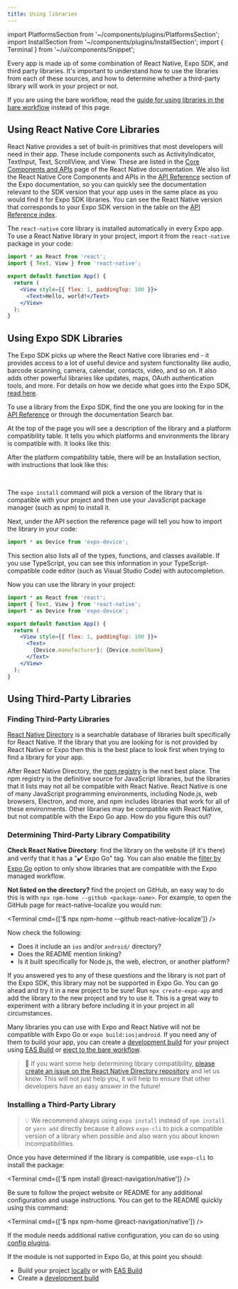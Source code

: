 ```yaml
---
title: Using libraries
---
```


import PlatformsSection from '~/components/plugins/PlatformsSection';
import InstallSection from '~/components/plugins/InstallSection';
import { Terminal } from '~/ui/components/Snippet';

Every app is made up of some combination of React Native, Expo SDK, and third party libraries. It's important to understand how to use the libraries from each of these sources, and how to determine whether a third-party library will work in your project or not.

If you are using the bare workflow, read the [guide for using libraries in the bare workflow](../bare/using-libraries.md) instead of this page.

## Using React Native Core Libraries

React Native provides a set of built-in primitives that most developers will need in their app. These include components such as ActivityIndicator, TextInput, Text, ScrollView, and View. These are listed in the [Core Components and APIs](https://reactnative.dev/docs/components-and-apis) page of the React Native documentation. We also list the React Native Core Components and APIs in the [API Reference](/versions/latest/) section of the Expo documentation, so you can quickly see the documentation relevant to the SDK version that your app uses in the same place as you would find it for Expo SDK libraries. You can see the React Native version that corresponds to your Expo SDK version in the table on the [API Reference index](/versions/latest/).

The `react-native` core library is installed automatically in every Expo app. To use a React Native library in your project, import it from the `react-native` package in your code:

```jsx
import * as React from 'react';
import { Text, View } from 'react-native';

export default function App() {
  return (
    <View style={{ flex: 1, paddingTop: 100 }}>
      <Text>Hello, world!</Text>
    </View>
  );
}
```

## Using Expo SDK Libraries

The Expo SDK picks up where the React Native core libraries end - it provides access to a lot of useful device and system functionality like audio, barcode scanning, camera, calendar, contacts, video, and so on. It also adds other powerful libraries like updates, maps, OAuth authentication tools, and more. For details on how we decide what goes into the Expo SDK, [read here](https://expo.fyi/whats-in-the-sdk).

To use a library from the Expo SDK, find the one you are looking for in the [API Reference](/versions/latest/) or through the documentation Search bar.

At the top of the page you will see a description of the library and a platform compatibility table. It tells you which platforms and environments the library is compatible with. It looks like this:

<PlatformsSection android emulator ios simulator web />

After the platform compatibility table, there will be an Installation section, with instructions that look like this:

<InstallSection packageName="expo-device" hideBareInstructions />

<br />

The `expo install` command will pick a version of the library that is compatible with your project and then use your JavaScript package manager (such as npm) to install it.

Next, under the API section the reference page will tell you how to import the library in your code:

```js
import * as Device from 'expo-device';
```

This section also lists all of the types, functions, and classes available. If you use TypeScript, you can see this information in your TypeScript-compatible code editor (such as Visual Studio Code) with autocompletion.

Now you can use the library in your project:

```jsx
import * as React from 'react';
import { Text, View } from 'react-native';
import * as Device from 'expo-device';

export default function App() {
  return (
    <View style={{ flex: 1, paddingTop: 100 }}>
      <Text>
        {Device.manufacturer}: {Device.modelName}
      </Text>
    </View>
  );
}
```

## Using Third-Party Libraries

### Finding Third-Party Libraries

[React Native Directory](https://reactnative.directory) is a searchable database of libraries built specifically for React Native. If the library that you are looking for is not provided by React Native or Expo then this is the best place to look first when trying to find a library for your app.

After React Native Directory, the [npm registry](https://www.npmjs.com/) is the next best place. The npm registry is the definitive source for JavaScript libraries, but the libraries that it lists may not all be compatible with React Native. React Native is one of many JavaScript programming environments, including Node.js, web browsers, Electron, and more, and npm includes libraries that work for all of these environments. Other libraries may be compatible with React Native, but not compatible with the Expo Go app. How do you figure this out?

### Determining Third-Party Library Compatibility

**Check React Native Directory**: find the library on the website (if it's there) and verify that it has a "✔️ Expo Go" tag. You can also enable the [filter by Expo Go](https://reactnative.directory/?expo=true) option to only show libraries that are compatible with the Expo managed workflow.

**Not listed on the directory?** find the project on GitHub, an easy way to do this is with `npx npm-home --github <package-name>`. For example, to open the GitHub page for react-native-localize you would run:

<Terminal cmd={['$ npx npm-home --github react-native-localize']} />

Now check the following:

- Does it include an `ios` and/or `android/` directory?
- Does the README mention linking?
- Is it built specifically for Node.js, the web, electron, or another platform?

If you answered yes to any of these questions and the library is not part of the Expo SDK, this library may not be supported in Expo Go. You can go ahead and try it in a new project to be sure! Run `npx create-expo-app` and add the library to the new project and try to use it. This is a great way to experiment with a library before including it in your project in all circumstances.

Many libraries you can use with Expo and React Native will not be compatible with Expo Go or `expo build:ios|android`. If you need any of them to build your app, you can create a [development build](../development/introduction.md) for your project using [EAS Build](../build/introduction.md) or [eject to the bare workflow](../workflow/customizing.md).

> 🙏 If you want some help determining library compatibility, [please create an issue on the React Native Directory repository](https://github.com/react-native-community/directory/issues/new/choose) and let us know. This will not just help you, it will help to ensure that other developers have an easy answer in the future!

### Installing a Third-Party Library

> 💡 We recommend always using `expo install` instead of `npm install` or `yarn add` directly because it allows `expo-cli` to pick a compatible version of a library when possible and also warn you about known incompatibilities.

Once you have determined if the library is compatible, use `expo-cli` to install the package:

<Terminal cmd={['$ npm install @react-navigation/native']} />

Be sure to follow the project website or README for any additional configuration and usage instructions. You can get to the README quickly using this command:

<Terminal cmd={['$ npx npm-home @react-navigation/native']} />

If the module needs additional native configuration, you can do so using [config plugins](../guides/config-plugins.md).

If the module is not supported in Expo Go, at this point you should:

- Build your project [locally](../build-reference/local-builds.md) or with [EAS Build](../build/introduction.md)
- Create a [development build](../development/introduction.md)
